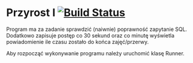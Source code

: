 # Przyrost I [![Build Status](https://travis-ci.org/rafdab/PRA.svg?branch=przyrostJeden)](https://travis-ci.org/rafdab/PRA)
Program ma za zadanie sprawdzić (naiwnie) poprawność zapytanie SQL. Dodatkowo zapisuje postęp co 30 sekund oraz co minutę wyświetla powiadomienie ile czasu zostało do końca zajęć/przerwy.

Aby rozpocząć wykonywanie programu należy uruchomić klasę Runner.